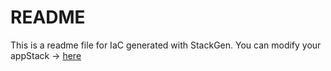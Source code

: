 # README
This is a readme file for IaC generated with StackGen.
You can modify your appStack -> [here](http://main.dev.stackgen.com/appstacks/8172c26f-bebf-4eae-94a9-62ac9e91a949)
